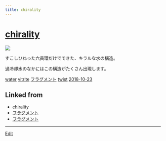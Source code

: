 ```yaml
---
title: chirality
---
```

# [chirality](/chirality)

![](https://i.gyazo.com/b20a991dbfbf3df77180b408e51a3f0d.jpg)

すこしひねった六員環だけでできた、キラルな水の構造。

過冷却水のなかにはこの構造がたくさん出現します。



[water](/water) [vitrite](/vitrite) [フラグメント](/フラグメント) [twist](/twist)  [2018-10-23](/2018-10-23) 





## Linked from

* [chirality](/chirality)
* [フラグメント](/フラグメント)
* [フラグメント](/フラグメント)


----

[Edit](https://github.com/vitroid/vitroid.github.io/edit/master/MD/chirality.md)

